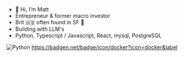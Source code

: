 - 👋 Hi, I’m Matt
- Entrepreneur & former macro investor
- Brit 🇬🇧 often found in SF 🌉
- Building with LLM's 
- Python, Typescript / Javascript, React, mysql, PostgreSQL

![Python](https://img.shields.io/badge/python-3670A0?style=for-the-badge&logo=python&logoColor=ffdd54)
https://badgen.net/badge/icon/docker?icon=docker&label

<!---
WhiteRabbit-XR/WhiteRabbit-XR is a ✨ special ✨ repository because its `README.md` (this file) appears on your GitHub profile.
You can click the Preview link to take a look at your changes.
--->
